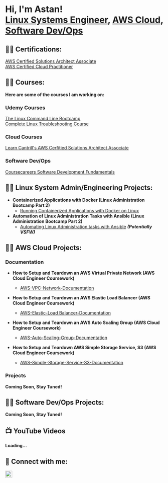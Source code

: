 <h1>Hi, I'm Astan! 
<br/><a href="https://github.com/Astan-Billings">Linux Systems Engineer</a>, <a href="https://www.linkedin.com/in/acbillings/">AWS Cloud</a>, <a href="https://www.linkedin.com/in/acbillings/">Software Dev/Ops</a></h1>

<h2>👨‍💻 Certifications:</h2>

<a href="https://www.credly.com/earner/earned/badge/c08b4c5e-28ad-4bc1-8a4f-9e8a33a99113">AWS Certified Solutions Architect Associate</a>
 <br/><a href="https://www.credly.com/earner/earned/badge/3a52bfbb-8486-4b1d-8cf8-356d36037e1b">AWS Certified Cloud Practitioner</a>

 <h2>👨‍💻 Courses:</h2>
 <b>Here are some of the courses I am working on:</b>
 
 <h3>Udemy Courses</h3>
 <a href="https://www.udemy.com/course/the-linux-command-line-bootcamp/">The Linux Command Line Bootcamp</a><br>
 <a href="https://www.udemy.com/course/linux-troubleshooting-course/">Complete Linux Troubleshooting Course</a><br>
 <!-- <a href="">Bash Mastery: The Complete Guide to Bash Shell Scripting</a> -->

 <h3>Cloud Courses</h3>
 <a href="https://learn.cantrill.io/p/aws-certified-solutions-architect-associate-saa-c03">Learn Cantrill's AWS Cerfitied Solutions Architect   Associate</a>

 <h3>Software Dev/Ops</h3>
 <a href="https://coursecareers.com/courses/explore/software-dev-fundamentals">Coursecareers Software Development Fundamentals</a>



<h2>👨‍💻 Linux System Admin/Engineering Projects:</h2>

- <b>Containerized Applications with Docker (Linux Administration Bootcamp Part 2)</b>
  - [Running Containerized Applications with Docker on Linux](https://github.com/Astan-Billings/Linux-Docker-Container)
- <b>Automation of Linux Administration Tasks with Ansible (Linux Administration Bootcamp Part 2)</b>
  - [Automating Linux Administration tasks with Ansible](https://github.com/Astan-Billings/Linux-Ansible-Automation/) <b><i>(Potentially VSFW)</b></i>

 <!--
- <b>Full Stack Web App (React, NodeJS, Azure, and Machine Learning Components)</b>
  - [Image Analysis Middleware](https://github.com/joshmadakor1/4chan-Image-Analysis-Middleware-C964) <b><i>(Potentially NSFW)</b></i>
- <b>PowerShell</b>
  - [Windows EventLog: Failed RDP Logins Source IP to full GeoData Conversion](https://github.com/joshmadakor1/Sentinel-Lab)
  - [JWipe (Disk Wiping Utility)](https://github.com/joshmadakor1/Jwipe.PowerShell)
  - [Active Directory Bulk User Creation](https://github.com/joshmadakor1/AD_PS)
  - [FIM (File Integrity Monitor)](https://github.com/joshmadakor1/PowerShell-Integrity-FIM)
- <b>C# (.NET Desktop Applications)</b>
  - [Ransomware Proof of Concept (Encrypter)](https://github.com/joshmadakor1/EncrypterPOC)
  - [Ransomware Proof of Concept (Decrypter)](https://github.com/joshmadakor1/DecrypterPOC)
  - [Keylogger with Email Capability](https://github.com/joshmadakor1/Key-Logger-With-Email)
- <b>Python</b>
  - [Package Delivery Application (Datastructures and Algorithms Demo)](https://github.com/joshmadakor1/Package-Delivery-Pathfinding-Algorithm)
-->

<h2>👨‍💻 AWS Cloud Projects:</h2>

<h3>Documentation</h3>

- <b>How to Setup and Teardown an AWS Virtual Private Network (AWS Cloud Engineer Coursework)</b><br/>
  - [AWS-VPC-Network-Documentation](https://github.com/Astan-Billings/Aws-Vpc-Network-Documentation/)

- <b>How to Setup and Teardown an AWS Elastic Load Balancer (AWS Cloud Engineer Coursework)</b><br/>
  - [AWS-Elastic-Load Balancer-Documentation](https://github.com/Astan-Billings/Aws-Elastic-Load-Balancer-Documentation)

- <b>How to Setup and Teardown an AWS Auto Scaling Group (AWS Cloud Engineer Coursework)</b><br/>
  - [AWS-Auto-Scaling-Group-Documentation](https://github.com/Astan-Billings/Aws-Auto-Scaling-Group-Documentation)

- <b>How to Setup and Teardown AWS Simple Storage Service, S3  (AWS Cloud Engineer Coursework)</b><br/>
  - [AWS-Simple-Storage-Service-S3-Documentation](https://github.com/Astan-Billings/Aws-Simple-Storage-Service-Documentation)

<h3>Projects</h3>

  <b>Coming Soon, Stay Tuned!</b>

<h2>👨‍💻 Software Dev/Ops Projects:</h2>
  <b>Coming Soon, Stay Tuned!</b>

<!--  
- <b>Software Development Projects</b>
  - 

- <b>Software DevOps Projects</b>
  - 
-->

<h2>📺 YouTube Videos</h2>

<b>Loading...</b>

<!--
- [How to get into Cybersecurity Starting From Zero](https://www.youtube.com/watch?v=a83ASGn_V_s)
- [A Day in the Life of a Cybersecurity Anayst](https://www.youtube.com/watch?v=uHy3oM7NnoU)
- [How to Create a KeyLogger (C#)](https://www.youtube.com/watch?v=N-L9hklSlNk)
- [Ransomware Demonstration (C#)](https://www.youtube.com/watch?v=OfvdQeh79s0)
- [Is WGU Legit?](https://www.youtube.com/watch?v=E2MwRWxDBkA)
-->

<h2> 🤳 Connect with me:</h2>

<!--
[<img align="left" alt="JoshMadakor | YouTube" width="22px" src="https://cdn.jsdelivr.net/npm/simple-icons@v3/icons/youtube.svg" />][youtube]
[<img align="left" alt="JoshMadakor | Twitter" width="22px" src="https://cdn.jsdelivr.net/npm/simple-icons@v3/icons/twitter.svg" />][twitter]
[<img align="left" alt="JoshMadakor | Instagram" width="22px" src="https://cdn.jsdelivr.net/npm/simple-icons@v3/icons/instagram.svg" />][instagram]
-->
[<img align="left" alt="AstanBillings | LinkedIn" width="22px" src="https://cdn.jsdelivr.net/npm/simple-icons@v3/icons/linkedin.svg" />][Linkedin]

<!--
[twitter]: https://twitter.com/joshmadakor
[youtube]: https://www.youtube.com/c/joshmadakor
[instagram]: https://www.instagram.com/joshmadakor/
-->
[linkedin]: https://www.linkedin.com/in/acbillings/

<!--
**joshmadakor1/joshmadakor1** is a ✨ _special_ ✨ repository because its `README.md` (this file) appears on your GitHub profile.

Here are some ideas to get you started:

- 🔭 I’m currently working on ...
- 🌱 I’m currently learning ...
- 👯 I’m looking to collaborate on ...
- 🤔 I’m looking for help with ...
- 💬 Ask me about ...
- 📫 How to reach me: ...
- 😄 Pronouns: ...
- ⚡ Fun fact: ...
-->

<!--
**joshmadakor1/joshmadakor1** is a ✨ _special_ ✨ repository because its `README.md` (this file) appears on your GitHub profile.

Here are some ideas to get you started:

- 🔭 I’m currently working on ...
- 🌱 I’m currently learning ...
- 👯 I’m looking to collaborate on ...
- 🤔 I’m looking for help with ...
- 💬 Ask me about ...
- 📫 How to reach me: ...
- 😄 Pronouns: ...
- ⚡ Fun fact: ...
-->
